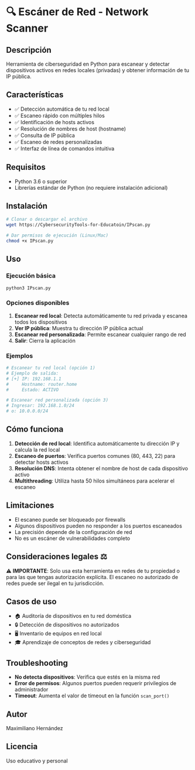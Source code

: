 # 🔍 Escáner de Red - Network Scanner

## Descripción
Herramienta de ciberseguridad en Python para escanear y detectar dispositivos activos en redes locales (privadas) y obtener información de tu IP pública.

## Características
- ✅ Detección automática de tu red local
- ✅ Escaneo rápido con múltiples hilos
- ✅ Identificación de hosts activos
- ✅ Resolución de nombres de host (hostname)
- ✅ Consulta de IP pública
- ✅ Escaneo de redes personalizadas
- ✅ Interfaz de línea de comandos intuitiva

## Requisitos
- Python 3.6 o superior
- Librerías estándar de Python (no requiere instalación adicional)

## Instalación
```bash
# Clonar o descargar el archivo
wget https://CybersecurityTools-for-Educatoin/IPscan.py

# Dar permisos de ejecución (Linux/Mac)
chmod +x IPscan.py
```

## Uso

### Ejecución básica
```bash
python3 IPscan.py
```

### Opciones disponibles
1. **Escanear red local**: Detecta automáticamente tu red privada y escanea todos los dispositivos
2. **Ver IP pública**: Muestra tu dirección IP pública actual
3. **Escanear red personalizada**: Permite escanear cualquier rango de red
4. **Salir**: Cierra la aplicación

### Ejemplos
```bash
# Escanear tu red local (opción 1)
# Ejemplo de salida:
# [+] IP: 192.168.1.1
#     Hostname: router.home
#     Estado: ACTIVO

# Escanear red personalizada (opción 3)
# Ingresar: 192.168.1.0/24
# o: 10.0.0.0/24
```

## Cómo funciona
1. **Detección de red local**: Identifica automáticamente tu dirección IP y calcula la red local
2. **Escaneo de puertos**: Verifica puertos comunes (80, 443, 22) para detectar hosts activos
3. **Resolución DNS**: Intenta obtener el nombre de host de cada dispositivo activo
4. **Multithreading**: Utiliza hasta 50 hilos simultáneos para acelerar el escaneo

## Limitaciones
- El escaneo puede ser bloqueado por firewalls
- Algunos dispositivos pueden no responder a los puertos escaneados
- La precisión depende de la configuración de red
- No es un escáner de vulnerabilidades completo

## Consideraciones legales ⚖️
⚠️ **IMPORTANTE**: Solo usa esta herramienta en redes de tu propiedad o para las que tengas autorización explícita. El escaneo no autorizado de redes puede ser ilegal en tu jurisdicción.

## Casos de uso
- 🏠 Auditoría de dispositivos en tu red doméstica
- 🔒 Detección de dispositivos no autorizados
- 🖥️ Inventario de equipos en red local
- 🎓 Aprendizaje de conceptos de redes y ciberseguridad

## Troubleshooting
- **No detecta dispositivos**: Verifica que estés en la misma red
- **Error de permisos**: Algunos puertos pueden requerir privilegios de administrador
- **Timeout**: Aumenta el valor de timeout en la función `scan_port()`

## Autor
Maximiliano Hernández

## Licencia

Uso educativo y personal
